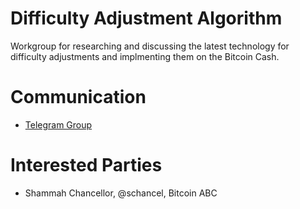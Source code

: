 # Difficulty Adjustment Algorithm

Workgroup for researching and discussing the latest technology for difficulty
adjustments and implmenting them on the Bitcoin Cash.

# Communication

* [Telegram Group](https://t.me/joinchat/AAAAAERjh_ROwe8aohSKIA)

# Interested Parties

- Shammah Chancellor, @schancel, Bitcoin ABC
